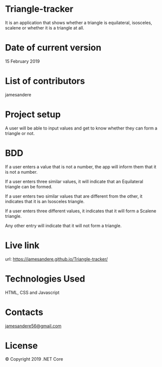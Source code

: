 # Triangle-tracker
  It is an application that shows whether a triangle is equilateral, isosceles, scalene or whether it is a triangle at all.
# Date of current version
15 February 2019
# List of contributors
jamesandere
# Project setup
A user will be able to input values and get to know whether they can form a triangle or not.
# BDD
If a user enters a value that is not a number, the app will inform them that it is not a number.

If a user enters three similar values, it will indicate that an Equilateral triangle can be formed.

If a user enters two similar values that are different from the other, it indicates that it is an Isosceles triangle.

If a user enters three different values, it indicates that it will form a Scalene triangle.

Any other entry will indicate that it will not form a triangle.
# Live link
url: https://jamesandere.github.io/Triangle-tracker/
# Technologies Used
HTML, CSS and Javascript
# Contacts
jamesandere56@gmail.com
# License
© Copyright 2019 .NET Core
